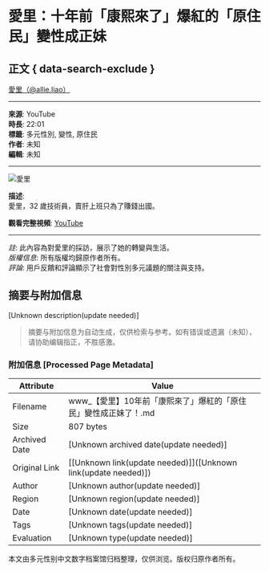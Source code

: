 # 愛里：十年前「康熙來了」爆紅的「原住民」變性成正妹

## 正文 { data-search-exclude }


[愛里（@allie.liao）](https://www.instagram.com/allie.liao/) 

---

**來源**: YouTube  
**時長**: 22:01  
**標籤**: 多元性別, 變性, 原住民  
**作者**: 未知  
**編輯**: 未知  

---  

![愛里](https://www.youtube.com/watch?v=PYn8BtfESJE)  

**描述**:  
愛里，32 歲技術員，賣肝上班只為了賺錢出國。  

**觀看完整視頻**: [YouTube](https://www.youtube.com/watch?v=PYn8BtfESJE)  

--- 

*註*: 此內容為對愛里的採訪，展示了她的轉變與生活。  
*版權信息*: 所有版權均歸原作者所有。  
*評論*: 用戶反饋和評論顯示了社會對性別多元議題的關注與支持。
<!-- tcd_original_link https://www.youtube.com/watch?v=Zb056a-fK44 -->


## 摘要与附加信息

<!-- tcd_abstract -->
[Unknown description(update needed)]
<!-- tcd_abstract_end -->

> 摘要与附加信息为自动生成，仅供检索与参考。如有错误或遗漏（未知），请协助编辑指正，不胜感激。

### 附加信息 [Processed Page Metadata]

| Attribute       | Value                                  |
|-----------------|----------------------------------------|
| Filename        | www_【愛里】10年前「康熙來了」爆紅的「原住民」變性成正妹了！.md                             |
| Size            | 807 bytes                           |
| Archived Date   | [Unknown archived date(update needed)]                             |
| Original Link   | [[Unknown link(update needed)]]([Unknown link(update needed)])                       |
| Author          | [Unknown author(update needed)]                               |
| Region          | [Unknown region(update needed)]                               |
| Date            | [Unknown date(update needed)]                                 |
| Tags            | [Unknown tags(update needed)]                                 |
| Evaluation            | [Unknown type(update needed)]                                 |
<!-- tcd_table_end -->

本文由多元性别中文数字档案馆归档整理，仅供浏览。版权归原作者所有。
